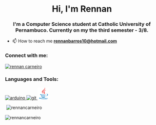 <h1 align="center">Hi, I'm Rennan</h1>
<h3 align="center">I'm a Computer Science student at Catholic University of Pernambuco. Currently on my the third semester - 3/8.</h3>

- 📫 How to reach me **rennanbarros10@hotmail.com**

<h3 align="left">Connect with me:</h3>
<p align="left">
<a href="https://linkedin.com/in/rennan carneiro" target="blank"><img align="center" src="https://raw.githubusercontent.com/rahuldkjain/github-profile-readme-generator/master/src/images/icons/Social/linked-in-alt.svg" alt="rennan carneiro" height="30" width="40" /></a>
</p>

<h3 align="left">Languages and Tools:</h3>
<p align="left"> <a href="https://www.arduino.cc/" target="_blank" rel="noreferrer"> <img src="https://cdn.worldvectorlogo.com/logos/arduino-1.svg" alt="arduino" width="40" height="40"/> </a> <a href="https://git-scm.com/" target="_blank" rel="noreferrer"> <img src="https://www.vectorlogo.zone/logos/git-scm/git-scm-icon.svg" alt="git" width="40" height="40"/> </a> <a href="https://www.java.com" target="_blank" rel="noreferrer"> <img src="https://raw.githubusercontent.com/devicons/devicon/master/icons/java/java-original.svg" alt="java" width="40" height="40"/> </a> </p>

<p>&nbsp;<img align="center" src="https://github-readme-stats.vercel.app/api?username=rennancarneiro&show_icons=true&theme=tokyonight&locale=en" alt="rennancarneiro" /></p>

<p><img align="center" src="https://github-readme-streak-stats.herokuapp.com/?user=rennancarneiro&" alt="rennancarneiro" /></p>
